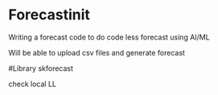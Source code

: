 
# Forecastinit
Writing a forecast code to do code less forecast using AI/ML

Will be able to upload csv files and generate forecast 

#Library 
skforecast

check local
LL